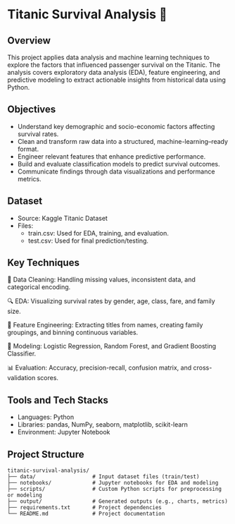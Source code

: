 # Titanic Survival Analysis 🚢

## Overview
This project applies data analysis and machine learning techniques to explore the factors that influenced passenger survival on the Titanic. The analysis covers exploratory data analysis (EDA), feature engineering, and predictive modeling to extract actionable insights from historical data using Python.

## Objectives
- Understand key demographic and socio-economic factors affecting survival rates.
- Clean and transform raw data into a structured, machine-learning–ready format.
- Engineer relevant features that enhance predictive performance.
- Build and evaluate classification models to predict survival outcomes.
- Communicate findings through data visualizations and performance metrics.

## Dataset
- Source: Kaggle Titanic Dataset
- Files:
  - train.csv: Used for EDA, training, and evaluation.
  - test.csv: Used for final prediction/testing.

## Key Techniques
🧹 Data Cleaning: Handling missing values, inconsistent data, and categorical encoding.

🔍 EDA: Visualizing survival rates by gender, age, class, fare, and family size.

🧠 Feature Engineering: Extracting titles from names, creating family groupings, and binning continuous variables.

🤖 Modeling: Logistic Regression, Random Forest, and Gradient Boosting Classifier.

📊 Evaluation: Accuracy, precision-recall, confusion matrix, and cross-validation scores.

## Tools and Tech Stacks
- Languages: Python
- Libraries: pandas, NumPy, seaborn, matplotlib, scikit-learn
- Environment: Jupyter Notebook

## Project Structure
```
titanic-survival-analysis/
├── data/                  # Input dataset files (train/test)
├── notebooks/             # Jupyter notebooks for EDA and modeling
├── scripts/               # Custom Python scripts for preprocessing or modeling
├── output/                # Generated outputs (e.g., charts, metrics)
├── requirements.txt       # Project dependencies
└── README.md              # Project documentation
```
